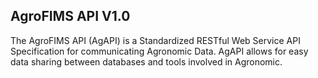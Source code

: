 ## AgroFIMS API V1.0

The AgroFIMS API (AgAPI) is a Standardized RESTful Web Service API Specification for communicating Agronomic Data. AgAPI allows for easy data sharing between databases and tools involved in Agronomic.
